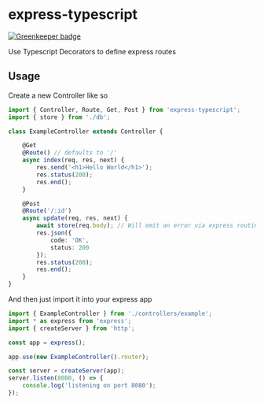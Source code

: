 # express-typescript

[![Greenkeeper badge](https://badges.greenkeeper.io/maxjoehnk/express-typescript.svg)](https://greenkeeper.io/)

Use Typescript Decorators to define express routes

## Usage
Create a new Controller like so
```typescript
import { Controller, Route, Get, Post } from 'express-typescript';
import { store } from './db';

class ExampleController extends Controller {

    @Get
    @Route() // defaults to '/'
    async index(req, res, next) {
        res.send('<h1>Hello World</h1>');
        res.status(200);
        res.end();
    }

    @Post
    @Route('/:id')
    async update(req, res, next) {
        await store(req.body); // Will emit an error via express routing to the error middleware
        res.json({
            code: 'OK',
            status: 200
        });
        res.status(200);
        res.end();
    }
}
```

And then just import it into your express app

```typescript
import { ExampleController } from './controllers/example';
import * as express from 'express';
import { createServer } from 'http';

const app = express();

app.use(new ExampleController().router);

const server = createServer(app);
server.listen(8080, () => {
    console.log('listening on port 8080');
});
```
